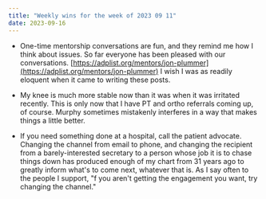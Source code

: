 ```yaml
---
title: "Weekly wins for the week of 2023 09 11"
date: 2023-09-16
---
```


- One-time mentorship conversations are fun, and they remind me how I think about issues. So far everyone has been pleased with our conversations. [https://adplist.org/mentors/jon-plummer](https://adplist.org/mentors/jon-plummer) I wish I was as readily eloquent when it came to writing these posts.

- My knee is much more stable now than it was when it was irritated recently. This is only now that I have PT and ortho referrals coming up, of course. Murphy sometimes mistakenly interferes in a way that makes things a little better.

- If you need something done at a hospital, call the patient advocate. Changing the channel from email to phone, and changing the recipient from a barely-interested secretary to a person whose job it is to chase things down has produced enough of my chart from 31 years ago to greatly inform what's to come next, whatever that is. As I say often to the people I support, "f you aren't getting the engagement you want, try changing the channel."
